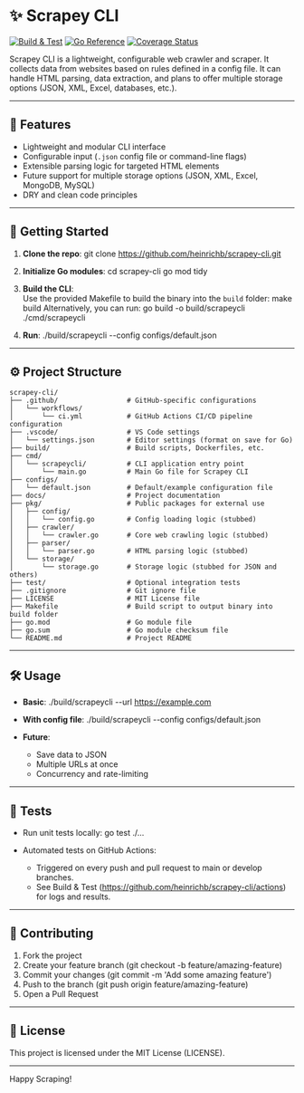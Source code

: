 # ✨ Scrapey CLI

[![Build & Test](https://github.com/heinrichb/scrapey-cli/actions/workflows/ci.yml/badge.svg?branch=main)](https://github.com/heinrichb/scrapey-cli/actions/workflows/ci.yml)
[![Go Reference](https://pkg.go.dev/badge/github.com/heinrichb/scrapey-cli.svg)](https://pkg.go.dev/github.com/heinrichb/scrapey-cli)
[![Coverage Status](https://img.shields.io/badge/coverage-0%25-red)](https://example.com/coverage)

Scrapey CLI is a lightweight, configurable web crawler and scraper. It collects data from websites based on rules defined in a config file. It can handle HTML parsing, data extraction, and plans to offer multiple storage options (JSON, XML, Excel, databases, etc.).

---

## 🚀 Features

- Lightweight and modular CLI interface
- Configurable input (`.json` config file or command-line flags)
- Extensible parsing logic for targeted HTML elements
- Future support for multiple storage options (JSON, XML, Excel, MongoDB, MySQL)
- DRY and clean code principles

---

## 🌱 Getting Started

1. **Clone the repo**:
   git clone https://github.com/heinrichb/scrapey-cli.git

2. **Initialize Go modules**:
   cd scrapey-cli
   go mod tidy

3. **Build the CLI**:  
   Use the provided Makefile to build the binary into the `build` folder:
   make build
   Alternatively, you can run:
   go build -o build/scrapeycli ./cmd/scrapeycli

4. **Run**:
   ./build/scrapeycli --config configs/default.json

---

## ⚙️ Project Structure

```
scrapey-cli/
├── .github/                 # GitHub-specific configurations
│   └── workflows/
│       └── ci.yml           # GitHub Actions CI/CD pipeline configuration
├── .vscode/                 # VS Code settings
│   └── settings.json        # Editor settings (format on save for Go)
├── build/                   # Build scripts, Dockerfiles, etc.
├── cmd/
│   └── scrapeycli/          # CLI application entry point
│       └── main.go          # Main Go file for Scrapey CLI
├── configs/
│   └── default.json         # Default/example configuration file
├── docs/                    # Project documentation
├── pkg/                     # Public packages for external use
│   ├── config/
│   │   └── config.go        # Config loading logic (stubbed)
│   ├── crawler/
│   │   └── crawler.go       # Core web crawling logic (stubbed)
│   ├── parser/
│   │   └── parser.go        # HTML parsing logic (stubbed)
│   └── storage/
│       └── storage.go       # Storage logic (stubbed for JSON and others)
├── test/                    # Optional integration tests
├── .gitignore               # Git ignore file
├── LICENSE                  # MIT License file
├── Makefile                 # Build script to output binary into build folder
├── go.mod                   # Go module file
├── go.sum                   # Go module checksum file
└── README.md                # Project README
```

---

## 🛠 Usage

- **Basic**:
  ./build/scrapeycli --url https://example.com

- **With config file**:
  ./build/scrapeycli --config configs/default.json

- **Future**:
  - Save data to JSON
  - Multiple URLs at once
  - Concurrency and rate-limiting

---

## 🧪 Tests

- Run unit tests locally:
  go test ./...

- Automated tests on GitHub Actions:
  - Triggered on every push and pull request to main or develop branches.
  - See Build & Test (https://github.com/heinrichb/scrapey-cli/actions) for logs and results.

---

## 🤝 Contributing

1. Fork the project
2. Create your feature branch (git checkout -b feature/amazing-feature)
3. Commit your changes (git commit -m 'Add some amazing feature')
4. Push to the branch (git push origin feature/amazing-feature)
5. Open a Pull Request

---

## 📄 License

This project is licensed under the MIT License (LICENSE).

---

Happy Scraping!
